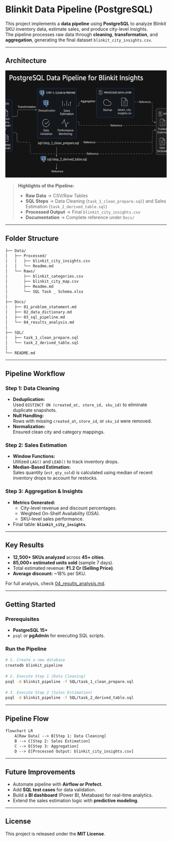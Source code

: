 # Blinkit Data Pipeline (PostgreSQL)

This project implements a **data pipeline** using **PostgreSQL** to analyze Blinkit SKU inventory data, estimate sales, and produce city-level insights.  
The pipeline processes raw data through **cleaning**, **transformation**, and **aggregation**, generating the final dataset `blinkit_city_insights.csv`.

---

## **Architecture**

<!-- Placeholder for architecture diagram -->
![Pipeline Architecture](Assets/postgresql_pipeline_architecture.png)

> **Highlights of the Pipeline:**  
> - **Raw Data** → CSV/Raw Tables  
> - **SQL Steps** → Data Cleaning (`task_1_clean_prepare.sql`) and Sales Estimation (`task_2_derived_table.sql`)  
> - **Processed Output** → Final `blinkit_city_insights.csv`  
> - **Documentation** → Complete reference under `Docs/`

---

## **Folder Structure**

```
├── Data/
│   ├── Processed/
│   │   ├── blinkit_city_insights.csv
│   │   └── Readme.md
│   └── Raws/
│       ├── blinkit_categories.csv
│       ├── blinkit_city_map.csv
│       ├── Readme.md
│       └── SQL Task _ Schema.xlsx
│
├── Docs/
│   ├── 01_problem_statement.md
│   ├── 02_data_dictionary.md
│   ├── 03_sql_pipeline.md
│   └── 04_results_analysis.md
│
├── SQL/
│   ├── task_1_clean_prepare.sql
│   └── task_2_derived_table.sql
│
└── README.md
```

---

## **Pipeline Workflow**

### **Step 1: Data Cleaning**  
- **Deduplication:**  
  Used `DISTINCT ON (created_at, store_id, sku_id)` to eliminate duplicate snapshots.  
- **Null Handling:**  
  Rows with missing `created_at`, `store_id`, or `sku_id` were removed.  
- **Normalization:**  
  Ensured clean city and category mappings.

### **Step 2: Sales Estimation**  
- **Window Functions:**  
  Utilized `LAG()` and `LEAD()` to track inventory drops.  
- **Median-Based Estimation:**  
  Sales quantity (`est_qty_sold`) is calculated using median of recent inventory drops to account for restocks.

### **Step 3: Aggregation & Insights**  
- **Metrics Generated:**  
  - City-level revenue and discount percentages.  
  - Weighted On-Shelf Availability (OSA).  
  - SKU-level sales performance.  
- Final table: **`blinkit_city_insights`**.

---

## **Key Results**

- **12,500+ SKUs analyzed** across **45+ cities**.  
- **85,000+ estimated units sold** (sample 7 days).  
- Total estimated revenue: **₹1.2 Cr (Selling Price)**.  
- **Average discount:** ~18% per SKU.

For full analysis, check [04_results_analysis.md](Docs/04_results_analysis.md).

---

## **Getting Started**

### **Prerequisites**
- **PostgreSQL 15+**
- `psql` or **pgAdmin** for executing SQL scripts.

### **Run the Pipeline**
```bash
# 1. Create a new database
createdb blinkit_pipeline

# 2. Execute Step 1 (Data Cleaning)
psql -d blinkit_pipeline -f SQL/task_1_clean_prepare.sql

# 3. Execute Step 2 (Sales Estimation)
psql -d blinkit_pipeline -f SQL/task_2_derived_table.sql
```

---

## **Pipeline Flow**

```mermaid
flowchart LR
    A[Raw Data] --> B[Step 1: Data Cleaning]
    B --> C[Step 2: Sales Estimation]
    C --> D[Step 3: Aggregation]
    D --> E[Processed Output: blinkit_city_insights.csv]
```

---

## **Future Improvements**

* Automate pipeline with **Airflow or Prefect**.
* Add **SQL test cases** for data validation.
* Build a **BI dashboard** (Power BI, Metabase) for real-time analytics.
* Extend the sales estimation logic with **predictive modeling**.

---

## **License**

This project is released under the **MIT License**.
